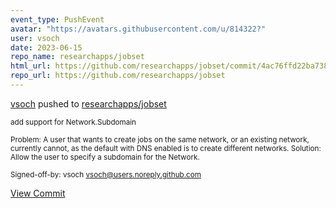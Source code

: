 ```yaml
---
event_type: PushEvent
avatar: "https://avatars.githubusercontent.com/u/814322?"
user: vsoch
date: 2023-06-15
repo_name: researchapps/jobset
html_url: https://github.com/researchapps/jobset/commit/4ac76ffd22ba73820bd689b4f7e27a681f3d5947
repo_url: https://github.com/researchapps/jobset
---
```


<a href='https://github.com/vsoch' target='_blank'>vsoch</a> pushed to <a href='https://github.com/researchapps/jobset' target='_blank'>researchapps/jobset</a>

<small>add support for Network.Subdomain

Problem: A user that wants to create jobs on the same network, or an existing
network, currently cannot, as the default with DNS enabled is to create
different networks.
Solution: Allow the user to specify a subdomain for the Network.

Signed-off-by: vsoch <vsoch@users.noreply.github.com></small>

<a href='https://github.com/researchapps/jobset/commit/4ac76ffd22ba73820bd689b4f7e27a681f3d5947' target='_blank'>View Commit</a>